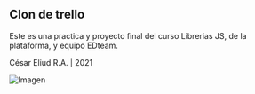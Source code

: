 ## Clon de trello

Este es una practica y proyecto final del curso Librerias JS, de la plataforma, y equipo EDteam.

César Eliud R.A. | 2021

![Imagen](https://ed.team/static/images/utils/og-image.jpg)